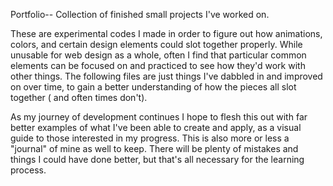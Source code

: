 Portfolio--
Collection of finished small projects I've worked on.

These are experimental codes I made in order to figure out how animations, colors, and certain design elements could slot together properly.
While unusable for web design as a whole, often I find that particular common elements can be focused on and practiced to see how they'd work with other things.
The following files are just things I've dabbled in and improved on over time, to gain a better understanding of how the pieces all slot together ( and often times don't).

As my journey of development continues I hope to flesh this out with far better examples of what I've been able to create and apply, as a visual guide to those interested in my progress.
This is also more or less a "journal" of mine as well to keep. There will be plenty of mistakes and things I could have done better, but that's all necessary for the learning process.
